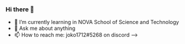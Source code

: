 ### Hi there 👋
- 🌱 I’m currently learning in NOVA School of Science and Technology
- 💬 Ask me about anything
- 📫 How to reach me: joko1712#5268 on discord
-->
